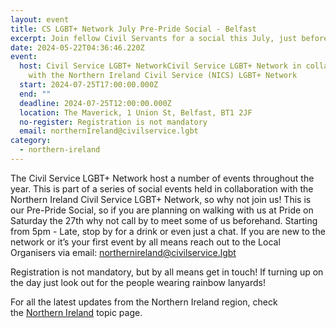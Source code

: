 ```yaml
---
layout: event
title: CS LGBT+ Network July Pre-Pride Social - Belfast
excerpt: Join fellow Civil Servants for a social this July, just before Belfast Pride.
date: 2024-05-22T04:36:46.220Z
event:
  host: Civil Service LGBT+ NetworkCivil Service LGBT+ Network in collaboration
    with the Northern Ireland Civil Service (NICS) LGBT+ Network
  start: 2024-07-25T17:00:00.000Z
  end: ""
  deadline: 2024-07-25T12:00:00.000Z
  location: The Maverick, 1 Union St, Belfast, BT1 2JF
  no-register: Registration is not mandatory
  email: northernIreland@civilservice.lgbt
category:
  - northern-ireland
---
```

The Civil Service LGBT+ Network host a number of events throughout the year. This is part of a series of social events held in collaboration with the Northern Ireland Civil Service LGBT+ Network, so why not join us! This is our Pre-Pride Social, so if you are planning on walking with us at Pride on Saturday the 27th why not call by to meet some of us beforehand. Starting from 5pm - Late, stop by for a drink or even just a chat. If you are new to the network or it’s your first event by all means reach out to the Local Organisers via email: [northernireland@civilservice.lgbt](mailto:northernireland@civilservice.lgbt)

Registration is not mandatory, but by all means get in touch! If turning up on the day just look out for the people wearing rainbow lanyards!

For all the latest updates from the Northern Ireland region, check the [Northern Ireland](https://www.civilservice.lgbt/topic/northern-ireland) topic page.